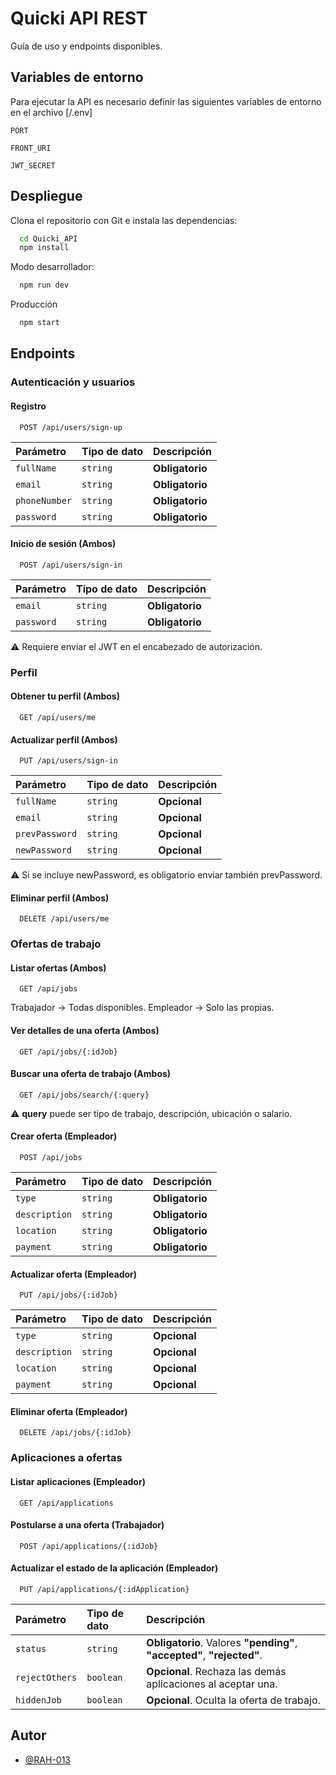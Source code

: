 # Quicki API REST

Guía de uso y endpoints disponibles.

## Variables de entorno

Para ejecutar la API es necesario definir las siguientes variables de entorno en el archivo [/.env]

`PORT`

`FRONT_URI`

`JWT_SECRET`

## Despliegue

Clona el repositorio con Git e instala las dependencias:

```bash
  cd Quicki_API
  npm install
```

Modo desarrollador:

```bash
  npm run dev
```

Producción

```bash
  npm start
```

## Endpoints

### Autenticación y usuarios

#### Registro

```http
  POST /api/users/sign-up
```

| Parámetro     | Tipo de dato | Descripción     |
| :------------ | :----------- | :-------------- |
| `fullName`    | `string`     | **Obligatorio** |
| `email`       | `string`     | **Obligatorio** |
| `phoneNumber` | `string`     | **Obligatorio** |
| `password`    | `string`     | **Obligatorio** |

#### Inicio de sesión (Ambos)

```http
  POST /api/users/sign-in
```

| Parámetro  | Tipo de dato | Descripción     |
| :--------- | :----------- | :-------------- |
| `email`    | `string`     | **Obligatorio** |
| `password` | `string`     | **Obligatorio** |

⚠️ Requiere enviar el JWT en el encabezado de autorización.

### Perfil

#### Obtener tu perfil (Ambos)

```http
  GET /api/users/me
```

#### Actualizar perfil (Ambos)

```http
  PUT /api/users/sign-in
```

| Parámetro      | Tipo de dato | Descripción  |
| :------------- | :----------- | :----------- |
| `fullName`     | `string`     | **Opcional** |
| `email`        | `string`     | **Opcional** |
| `prevPassword` | `string`     | **Opcional** |
| `newPassword`  | `string`     | **Opcional** |

⚠️ Si se incluye newPassword, es obligatorio enviar también prevPassword.

#### Eliminar perfil (Ambos)

```http
  DELETE /api/users/me
```

### Ofertas de trabajo

#### Listar ofertas (Ambos)

```http
  GET /api/jobs
```

Trabajador → Todas disponibles.
Empleador → Solo las propias.

#### Ver detalles de una oferta (Ambos)

```http
  GET /api/jobs/{:idJob}
```

#### Buscar una oferta de trabajo (Ambos)

```http
  GET /api/jobs/search/{:query}
```

⚠️ **query** puede ser tipo de trabajo, descripción, ubicación o salario.

#### Crear oferta (Empleador)

```http
  POST /api/jobs
```

| Parámetro     | Tipo de dato | Descripción     |
| :------------ | :----------- | :-------------- |
| `type`        | `string`     | **Obligatorio** |
| `description` | `string`     | **Obligatorio** |
| `location`    | `string`     | **Obligatorio** |
| `payment`     | `string`     | **Obligatorio** |

#### Actualizar oferta (Empleador)

```http
  PUT /api/jobs/{:idJob}
```

| Parámetro     | Tipo de dato | Descripción  |
| :------------ | :----------- | :----------- |
| `type`        | `string`     | **Opcional** |
| `description` | `string`     | **Opcional** |
| `location`    | `string`     | **Opcional** |
| `payment`     | `string`     | **Opcional** |

#### Eliminar oferta (Empleador)

```http
  DELETE /api/jobs/{:idJob}
```

### Aplicaciones a ofertas

#### Listar aplicaciones (Empleador)

```http
  GET /api/applications
```

#### Postularse a una oferta (Trabajador)

```http
  POST /api/applications/{:idJob}
```

#### Actualizar el estado de la aplicación (Empleador)

```http
  PUT /api/applications/{:idApplication}
```

| Parámetro      | Tipo de dato | Descripción                                                             |
| :------------- | :----------- | :---------------------------------------------------------------------- |
| `status`       | `string`     | **Obligatorio**. Valores **"pending"**, **"accepted"**, **"rejected"**. |
| `rejectOthers` | `boolean`    | **Opcional**. Rechaza las demás aplicaciones al aceptar una.            |
| `hiddenJob`    | `boolean`    | **Opcional**. Oculta la oferta de trabajo.                              |

## Autor

- [@RAH-013](https://www.github.com/RAH-013)

